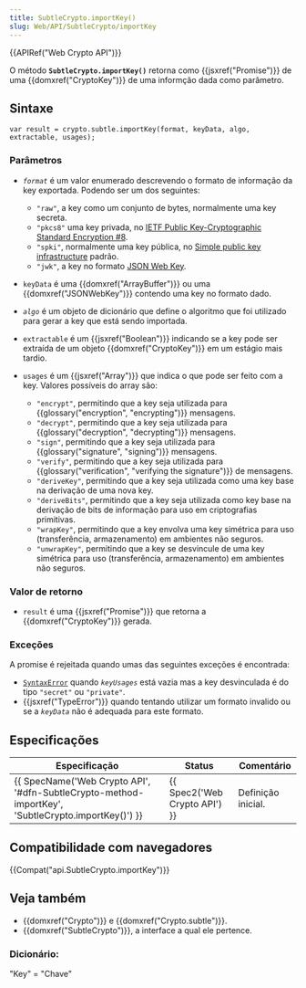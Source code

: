 ```yaml
---
title: SubtleCrypto.importKey()
slug: Web/API/SubtleCrypto/importKey
---
```

{{APIRef("Web Crypto API")}}

O método **`SubtleCrypto.importKey()`** retorna como {{jsxref("Promise")}} de uma {{domxref("CryptoKey")}} de uma informção dada como parâmetro.

## Sintaxe

```
var result = crypto.subtle.importKey(format, keyData, algo, extractable, usages);
```

### Parâmetros

- _`format`_ é um valor enumerado descrevendo o formato de informação da key exportada. Podendo ser um dos seguintes:

  - `"raw"`, a key como um conjunto de bytes, normalmente uma key secreta.
  - `"pkcs8"` uma key privada, no [IETF Public Key-Cryptographic Standard Encryption #8](http://tools.ietf.org/html/rfc5208).
  - `"spki"`, normalmente uma key pública, no [Simple public key infrastructure](http://en.wikipedia.org/wiki/Simple_public-key_infrastructure) padrão.
  - `"jwk"`, a key no formato [JSON Web Key](https://tools.ietf.org/html/draft-ietf-jose-json-web-key-41).

- `keyData` é uma {{domxref("ArrayBuffer")}} ou uma {{domxref("JSONWebKey")}} contendo uma key no formato dado.
- _`algo`_ é um objeto de dicionário que define o algoritmo que foi utilizado para gerar a key que está sendo importada.
- `extractable` é um {{jsxref("Boolean")}} indicando se a key pode ser extraída de um objeto {{domxref("CryptoKey")}} em um estágio mais tardio.
- `usages` é um {{jsxref("Array")}} que indica o que pode ser feito com a key. Valores possíveis do array são:

  - `"encrypt"`, permitindo que a key seja utilizada para {{glossary("encryption", "encrypting")}} mensagens.
  - `"decrypt"`, permitindo que a key seja utilizada para {{glossary("decryption", "decrypting")}} mensagens.
  - `"sign"`, permitindo que a key seja utilizada para {{glossary("signature", "signing")}} mensagens.
  - `"verify"`, permitindo que a key seja utilizada para {{glossary("verification", "verifying the signature")}} de mensagens.
  - `"deriveKey"`, permitindo que a key seja utilizada como uma key base na derivação de uma nova key.
  - `"deriveBits"`, permitindo que a key seja utilizada como key base na derivação de bits de informação para uso em criptografias primitivas.
  - `"wrapKey"`, permitindo que a key envolva uma key simétrica para uso (transferência, armazenamento) em ambientes não seguros.
  - `"unwrapKey"`, permitindo que a key se desvincule de uma key simétrica para uso (transferência, armazenamento) em ambientes não seguros.

### Valor de retorno

- `result` é uma {{jsxref("Promise")}} que retorna a {{domxref("CryptoKey")}} gerada.

### Exceções

A promise é rejeitada quando umas das seguintes exceções é encontrada:

- [`SyntaxError`](/pt-BR/docs/Web/JavaScript/Reference/Global_Objects/SyntaxError) quando _`keyUsages`_ está vazia mas a key desvinculada é do tipo `"secret"` ou `"private"`.
- {{jsxref("TypeError")}} quando tentando utilizar um formato invalido ou se a _`keyData`_ não é adequada para este formato.

## Especificações

| Especificação                                                                                                                        | Status                                   | Comentário         |
| ------------------------------------------------------------------------------------------------------------------------------------ | ---------------------------------------- | ------------------ |
| {{ SpecName('Web Crypto API', '#dfn-SubtleCrypto-method-importKey', 'SubtleCrypto.importKey()') }} | {{ Spec2('Web Crypto API') }} | Definição inicial. |

## Compatibilidade com navegadores

{{Compat("api.SubtleCrypto.importKey")}}

## Veja também

- {{domxref("Crypto")}} e {{domxref("Crypto.subtle")}}.
- {{domxref("SubtleCrypto")}}, a interface a qual ele pertence.

### Dicionário:

"Key" = "Chave"
